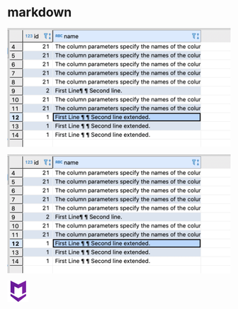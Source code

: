# markdown

![](/image-2021-03-22-22-54-13-896.png)

![](https://github.com/reshmagithub/markdown/blob/main/image-2021-03-22-22-54-13-896.png)

![](https://github.com/adam-p/markdown-here/raw/master/src/common/images/icon48.png)
